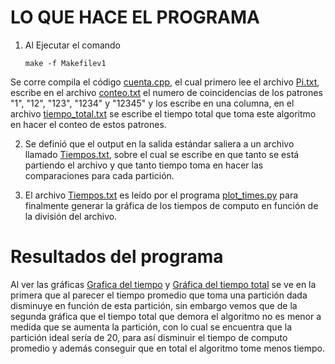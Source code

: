LO QUE HACE EL PROGRAMA
=======================

1. Al Ejecutar el comando
	```console
	make -f Makefilev1
	```
Se corre compila el código [cuenta.cpp](./cuenta.cpp), el cual primero lee el archivo [Pi.txt](./Pi.txt), escribe en el archivo [conteo.txt](./conteo.txt) el numero de coincidencias de los patrones "1", "12", "123", "1234" y "12345" y los escribe en una columna, en el archivo [tiempo_total.txt](./tiempo_total.txt) se escribe el tiempo total que toma este algoritmo en hacer el conteo de estos patrones.


2. Se definió que el output en la salida estándar saliera a un archivo llamado [Tiempos.txt](./Tiempos.txt), sobre el cual se escribe en que tanto se está partiendo el archivo y que tanto tiempo toma en hacer las comparaciones para cada partición.

3. El archivo [Tiempos.txt](./Tiempos.txt) es leído por el programa [plot_times.py](./plot_times.py) para finalmente generar la gráfica de los tiempos de computo en función de la división del archivo.

Resultados del programa
=======================

Al ver las gráficas [Grafica del tiempo](./Grafica_tiempo.pdf) y [Gráfica del tiempo total](./Graf_tiempo_total.pdf) se ve en la primera que al parecer el tiempo promedio que toma una partición dada disminuye en función de esta partición, sin embargo vemos que de la segunda gráfica que el tiempo total que demora el algoritmo no es menor a medida que se aumenta la partición, con lo cual se encuentra que la partición ideal sería de 20, para así disminuir el tiempo de computo promedio y además conseguir que en total el algoritmo tome menos tiempo.